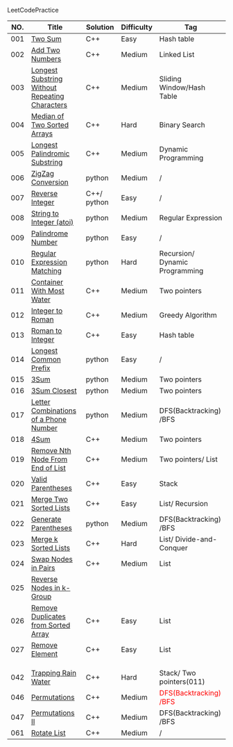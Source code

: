LeetCodePractice

| NO.  | Title                                                        | Solution    | Difficulty | Tag                                                    |
| ---- | ------------------------------------------------------------ | ----------- | ---------- | ------------------------------------------------------ |
| 001  | [Two Sum](https://leetcode.com/problems/two-sum)             | C++         | Easy       | Hash table                                             |
| 002  | [Add Two Numbers](https://leetcode.com/problems/add-two-numbers) | C++         | Medium     | Linked List                                            |
| 003  | [Longest Substring Without Repeating Characters](https://leetcode.com/problems/longest-substring-without-repeating-characters) | C++         | Medium     | Sliding Window/Hash Table                              |
| 004  | [Median of Two Sorted Arrays](https://leetcode.com/problems/median-of-two-sorted-arrays) | C++         | Hard       | Binary Search                                          |
| 005  | [Longest Palindromic Substring](https://leetcode-cn.com/problems/longest-palindromic-substring) | C++         | Medium     | Dynamic Programming                                    |
| 006  | [ZigZag Conversion](https://leetcode-cn.com/problems/zigzag-conversion/) | python      | Medium     | /                                                      |
| 007  | [Reverse Integer](https://leetcode-cn.com/problems/reverse-integer/) | C++/ python | Easy       | /                                                      |
| 008  | [String to Integer (atoi)](https://leetcode-cn.com/problems/string-to-integer-atoi/) | python      | Medium     | Regular Expression                                     |
| 009  | [Palindrome Number](https://leetcode-cn.com/problems/palindrome-number/) | python      | Easy       | /                                                      |
| 010  | [Regular Expression Matching](https://leetcode-cn.com/problems/regular-expression-matching/) | python      | Hard       | Recursion/ Dynamic Programming                         |
| 011  | [Container With Most Water](https://leetcode-cn.com/problems/container-with-most-water/) | C++         | Medium     | Two pointers                                           |
| 012  | [Integer to Roman](https://leetcode-cn.com/problems/integer-to-roman/) | C++         | Medium     | Greedy Algorithm                                       |
| 013  | [Roman to Integer](https://leetcode-cn.com/problems/roman-to-integer/) | C++         | Easy       | Hash table                                             |
| 014  | [Longest Common Prefix](https://leetcode-cn.com/problems/longest-common-prefix/) | python      | Easy       | /                                                      |
| 015  | [3Sum](https://leetcode-cn.com/problems/3sum/)               | python      | Medium     | Two pointers                                           |
| 016  | [3Sum Closest](https://leetcode-cn.com/problems/3sum-closest/) | python      | Medium     | Two pointers                                           |
| 017  | [Letter Combinations of a Phone Number](https://leetcode-cn.com/problems/letter-combinations-of-a-phone-number/) | python      | Medium     | DFS(Backtracking) /BFS                                 |
| 018  | [4Sum](https://leetcode-cn.com/problems/4sum/)               | C++         | Medium     | Two pointers                                           |
| 019  | [Remove Nth Node From End of List](https://leetcode-cn.com/problems/remove-nth-node-from-end-of-list/) | C++         | Medium     | Two pointers/ List                                     |
| 020  | [Valid Parentheses](https://leetcode-cn.com/problems/valid-parentheses/) | C++         | Easy       | Stack                                                  |
| 021  | [Merge Two Sorted Lists](https://leetcode-cn.com/problems/merge-two-sorted-lists/) | C++         | Easy       | List/ Recursion                                        |
| 022  | [Generate Parentheses](https://leetcode-cn.com/problems/generate-parentheses/) | python      | Medium     | DFS(Backtracking) /BFS                                 |
| 023  | [Merge k Sorted Lists](https://leetcode-cn.com/problems/merge-k-sorted-lists/) | C++         | Hard       | List/ Divide-and-Conquer                               |
| 024  | [Swap Nodes in Pairs](https://leetcode-cn.com/problems/swap-nodes-in-pairs/) | C++         | Medium     | List                                                   |
| 025  | [Reverse Nodes in k-Group](https://leetcode-cn.com/problems/reverse-nodes-in-k-group/) |             |            |                                                        |
| 026  | [Remove Duplicates from Sorted Array](https://leetcode-cn.com/problems/remove-duplicates-from-sorted-array/) | C++         | Easy       | List                                                   |
| 027  | [Remove Element](https://leetcode-cn.com/problems/remove-element/) | C++         | Easy       | List                                                   |
|      |                                                              |             |            |                                                        |
|      |                                                              |             |            |                                                        |
|      |                                                              |             |            |                                                        |
| 042  | [Trapping Rain Water](https://leetcode-cn.com/problems/trapping-rain-water/) | C++         | Hard       | Stack/ Two pointers(011)                               |
| 046  | [Permutations](https://leetcode-cn.com/problems/permutations/) | C++         | Medium     | <span style="color:red;">DFS(Backtracking) /BFS</span> |
| 047  | [Permutations II](https://leetcode-cn.com/problems/permutations-ii/) | C++         | Medium     | DFS(Backtracking) /BFS                                 |
| 061  | [Rotate List](https://leetcode-cn.com/problems/rotate-list/) | C++         | Medium     | /                                                      |

